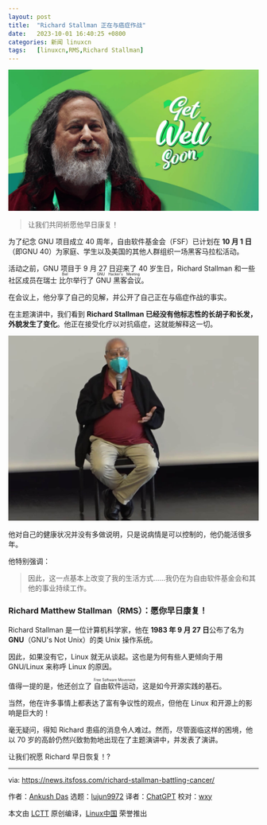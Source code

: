 ```yaml
---
layout: post
title:	"Richard Stallman 正在与癌症作战"
date:	2023-10-01 16:40:25 +0800 
categories:	新闻 linuxcn 
tags:	[linuxcn,RMS,Richard Stallman]
---
```



![](/Asserts/Images/album/202310/01/163837j5enqwi9a2h6v22e.jpg)



> 
> 让我们共同祈愿他早日康复！
> 
> 
> 


为了纪念 GNU 项目成立 40 周年，自由软件基金会（FSF）已计划在 **10 月 1 日**（即GNU 40）为家庭、学生以及美国的其他人群组织一场黑客马拉松活动。


活动之前，GNU 项目于 9 月 27 日迎来了 40 岁生日，Richard Stallman 和一些社区成员在瑞士<ruby> 比尔 <rt>  Biel </rt></ruby>举行了 <ruby> GNU 黑客会议 <rt>  GNU Hacker's Meeting </rt></ruby>。


在会议上，他分享了自己的见解，并公开了自己正在与癌症作战的事实。


在主题演讲中，我们看到 **Richard Stallman 已经没有他标志性的长胡子和长发，外貌发生了变化**。他正在接受化疗以对抗癌症，这就能解释这一切。


![Richard Stallman 在 GNU 黑客会议上（比尔，瑞士） | 源自：GNU.org](/Asserts/Images/album/202310/01/164025ha7fbba03axxxxyp.jpg)


他对自己的健康状况并没有多做说明，只是说病情是可以控制的，他仍能活很多年。


他特别强调：



> 
> 因此，这一点基本上改变了我的生活方式……我仍在为自由软件基金会和其他的事业持续工作。
> 
> 
> 


### Richard Matthew Stallman（RMS）：愿你早日康复！


Richard Stallman 是一位计算机科学家，他在 **1983 年 9 月 27 日**公布了名为 **GNU**（GNU's Not Unix）的类 Unix 操作系统。


因此，如果没有它，Linux 就无从谈起。这也是为何有些人更倾向于用 GNU/Linux 来称呼 Linux 的原因。


值得一提的是，他还创立了 <ruby> 自由软件运动 <rt>  Free Software Movement </rt></ruby>，这是如今开源实践的基石。


当然，他在许多事情上都表达了富有争议性的观点，但他在 Linux 和开源上的影响是巨大的！


毫无疑问，得知 Richard 患癌的消息令人难过。然而，尽管面临这样的困境，他以 70 岁的高龄仍然兴致勃勃地出现在了主题演讲中，并发表了演讲。


让我们祝愿 Richard 早日恢复！?




---


via: <https://news.itsfoss.com/richard-stallman-battling-cancer/>


作者：[Ankush Das](https://news.itsfoss.com/author/ankush/) 选题：[lujun9972](https://github.com/lujun9972) 译者：[ChatGPT](https://linux.cn/lctt/ChatGPT) 校对：[wxy](https://github.com/wxy)


本文由 [LCTT](https://github.com/LCTT/TranslateProject) 原创编译，[Linux中国](https://linux.cn/) 荣誉推出
